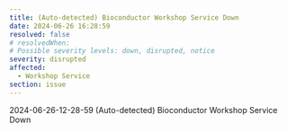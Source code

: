 ```yaml
---
title: (Auto-detected) Bioconductor Workshop Service Down
date: 2024-06-26 16:28:59
resolved: false
# resolvedWhen: 
# Possible severity levels: down, disrupted, notice
severity: disrupted
affected:
  - Workshop Service
section: issue
---
```


2024-06-26-12-28-59 (Auto-detected) Bioconductor Workshop Service Down

